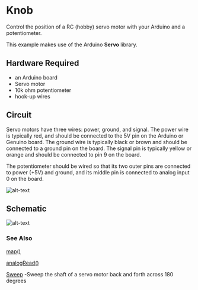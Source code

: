 # Knob
Control the position of a RC (hobby) servo motor with your Arduino and a potentiometer.

This example makes use of the Arduino **Servo** library.

## Hardware Required
* an Arduino board
* Servo motor
* 10k ohm potentiometer
* hook-up wires
## Circuit
Servo motors have three wires: power, ground, and signal. The power wire is typically red, and should be connected to the 5V pin on the Arduino or Genuino board. The ground wire is typically black or brown and should be connected to a ground pin on the board. The signal pin is typically yellow or orange and should be connected to pin 9 on the board.

The potentiometer should be wired so that its two outer pins are connected to power (+5V) and ground, and its middle pin is connected to analog input 0 on the board.

![alt-text](https://github.com/SamyakJain2002/robo_resource/blob/main/programming/arduino/servo/examples/knob/knob_BB.png)

## Schematic
![alt-text](https://github.com/SamyakJain2002/robo_resource/blob/main/programming/arduino/servo/examples/knob/knob_schem.png)
### See Also
[map()](https://www.arduino.cc/reference/en/language/functions/math/map/)

[analogRead()](https://www.arduino.cc/reference/en/language/functions/analog-io/analogread/)

[Sweep](https://github.com/SamyakJain2002/robo_resource/new/main/programming/arduino/servo/examples/sweep) -Sweep the shaft of a servo motor back and forth across 180 degrees
